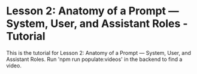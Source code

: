 # Lesson 2: Anatomy of a Prompt — System, User, and Assistant Roles - Tutorial

This is the tutorial for Lesson 2: Anatomy of a Prompt — System, User, and Assistant Roles. Run 'npm run populate:videos' in the backend to find a video.
